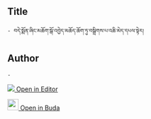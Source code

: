 ## Title
	- བདེ་སྨོན་ཞིང་མཆོག་སྒོ་འབྱེད་མཆོད་ཆོག་ཏུ་བསྒྲིགས་པ་འཆི་མེད་དཔལ་སྟེར།

## Author
	- 



[<img src="https://img.icons8.com/color/25/000000/edit-property.png"> Open in Editor](http://editor.openpecha.org/P004614)

[<img width="25" src="https://library.bdrc.io/icons/BUDA-small.svg"> Open in Buda](https://library.bdrc.io/show/bdr:IE0OPP004614)
